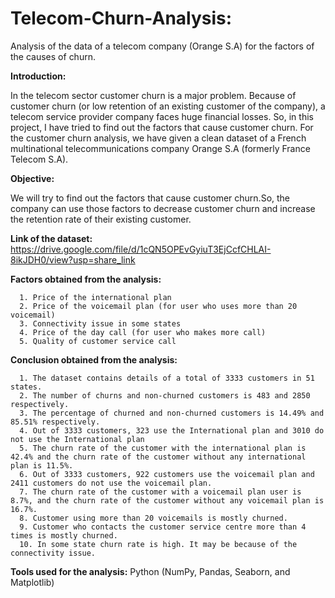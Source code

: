 # Telecom-Churn-Analysis:
Analysis of the data of a telecom company (Orange S.A) for the factors of the causes of churn.

**Introduction:**

In the telecom sector customer churn is a major problem. Because of customer churn (or low retention of an existing customer of the company), a telecom service provider company faces huge financial losses. So, in this project, I have tried to find out the factors that cause customer churn.
For the customer churn analysis, we have given a clean dataset of a French multinational telecommunications company Orange S.A (formerly France Telecom S.A). 


**Objective:**

We will try to find out the factors that cause customer churn.So, the company can use those factors to decrease customer churn and increase the retention rate of their existing customer.


**Link of the dataset:** https://drive.google.com/file/d/1cQN5OPEvGyiuT3EjCcfCHLAI-8ikJDH0/view?usp=share_link


**Factors obtained from the analysis:** 

      1. Price of the international plan
      2. Price of the voicemail plan (for user who uses more than 20 voicemail)
      3. Connectivity issue in some states
      4. Price of the day call (for user who makes more call)
      5. Quality of customer service call

**Conclusion obtained from the analysis:**

      1. The dataset contains details of a total of 3333 customers in 51 states.
      2. The number of churns and non-churned customers is 483 and 2850 respectively.
      3. The percentage of churned and non-churned customers is 14.49% and 85.51% respectively.
      4. Out of 3333 customers, 323 use the International plan and 3010 do not use the International plan
      5. The churn rate of the customer with the international plan is 42.4% and the churn rate of the customer without any international plan is 11.5%.
      6. Out of 3333 customers, 922 customers use the voicemail plan and 2411 customers do not use the voicemail plan.
      7. The churn rate of the customer with a voicemail plan user is 8.7%, and the churn rate of the customer without any voicemail plan is 16.7%.
      8. Customer using more than 20 voicemails is mostly churned.
      9. Customer who contacts the customer service centre more than 4 times is mostly churned.
      10. In some state churn rate is high. It may be because of the connectivity issue.

**Tools used for the analysis:**
Python (NumPy, Pandas, Seaborn, and Matplotlib)
